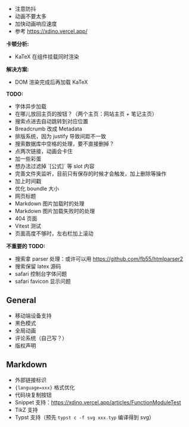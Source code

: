  - 注意防抖
 - 动画不要太多
 - 加快动画响应速度
 - 参考 https://xdino.vercel.app/

**卡顿分析:**

 - KaTeX 在组件挂载同时渲染

**解决方案:**

 - DOM 渲染完成后再加载 KaTeX

**TODO:**

 - 字体异步加载
 - 在哪儿放回主页的按钮？（两个主页：网站主页 + 笔记主页）
 - 搜索点进去自动跳转到对应位置
 - Breadcrumb 改成 Metadata
 - 排版系统，因为 justify 导致间距不一致
 - 搜索数据库中空格的处理，要不直接删掉？
 - 点两次链接，动画会卡住
 - 加一些彩蛋
 - 想办法过滤掉 \`[公式]\` 等 slot 内容
 - 完善文件夹监听，目前只有保存的时候才会触发，加上删除等操作
 - 加上时间戳
 - 优化 boundle 大小
 - 网页标题
 - Markdown 图片加载时的处理
 - Markdown 图片加载失败时的处理
 - 404 页面
 - Vitest 测试
 - 页面高度不够时，左右栏加上滚动

**不重要的 TODO:**

 - 搜索拿 parser 处理：或许可以用 https://github.com/fb55/htmlparser2
 - 搜索保留 latex 源码
 - safari 控制台字体问题
 - safari favicon 显示问题

## General

 - 移动端设备支持
 - 黑色模式
 - 全局动画
 - 评论系统（自己写？）
 - 版权声明

## Markdown

 - 外部链接标识
 - `{language=xxx}` 格式优化
 - 代码块复制按钮
 - Snippet 支持：https://xdino.vercel.app/articles/FunctionModuleTest
 - TikZ 支持
 - Typst 支持（预先 `typst c -f svg xxx.typ` 编译得到 svg）
